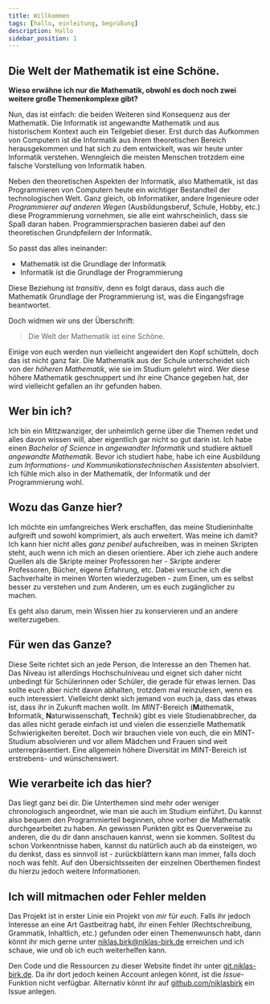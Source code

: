 ```yaml
---
title: Willkommen
tags: [hallo, einleitung, begrüßung]
description: Hallo
sidebar_position: 1
---
```


## Die Welt der Mathematik ist eine Schöne.

**Wieso erwähne ich nur die Mathematik, obwohl es doch noch zwei weitere große Themenkomplexe gibt?**

Nun, das ist einfach: die beiden Weiteren sind Konsequenz aus der Mathematik.
Die Informatik ist angewandte Mathematik und aus historischem Kontext auch ein Teilgebiet dieser.
Erst durch das Aufkommen von Computern ist die Informatik aus ihrem theoretischen Bereich herausgekommen 
und hat sich zu dem entwickelt, was wir heute unter Informatik verstehen.
Wenngleich die meisten Menschen trotzdem eine falsche Vorstellung von Informatik haben.

Neben den theoretischen Aspekten der Informatik, also Mathematik, ist das Programmieren von Computern heute ein
wichtiger Bestandteil der technologischen Welt.
Ganz gleich, ob Informatiker, andere Ingenieure oder *Programmierer auf anderen Wegen* (Ausbildungsberuf, Schule, Hobby, etc.)
diese Programmierung vornehmen, sie alle eint wahrscheinlich, dass sie Spaß daran haben.
Programmiersprachen basieren dabei auf den theoretischen Grundpfeilern der Informatik.

So passt das alles ineinander:
- Mathematik ist die Grundlage der Informatik
- Informatik ist die Grundlage der Programmierung

Diese Beziehung ist *transitiv*, denn es folgt daraus, dass auch die Mathematik Grundlage der Programmierung ist,
was die Eingangsfrage beantwortet.

Doch widmen wir uns der Überschrift:
> Die Welt der Mathematik ist eine Schöne.

Einige von euch werden nun vielleicht angewidert den Kopf schütteln,
doch das ist nicht ganz fair.
Die Mathematik aus der Schule unterscheidet sich von der *höheren Mathematik*, wie sie im Studium gelehrt wird.
Wer diese höhere Mathematik geschnuppert und ihr eine Chance gegeben hat, der wird vielleicht gefallen an ihr gefunden haben.

## Wer bin ich?
Ich bin ein Mittzwanziger, der unheimlich gerne über die Themen redet und alles davon wissen will, 
aber eigentlich gar nicht so gut darin ist.
Ich habe einen *Bachelor of Science* in *angewandter Informatik* und studiere aktuell *angewandte Mathematik*.
Bevor ich studiert habe, habe ich eine Ausbildung zum *Informations- und Kommunikationstechnischen Assistenten* absolviert.
Ich fühle mich also in der Mathematik, der Informatik und der Programmierung wohl.

## Wozu das Ganze hier?
Ich möchte ein umfangreiches Werk erschaffen, das meine Studieninhalte aufgreift und sowohl komprimiert, als auch erweitert.
Was meine ich damit?
Ich kann hier nicht alles *ganz penibel* aufschreiben, was in meinen Skripten steht, auch wenn ich mich an diesen orientiere.
Aber ich ziehe auch andere Quellen als die Skripte meiner Professoren her - Skripte anderer Professoren, Bücher, eigene Erfahrung, etc.
Dabei versuche ich die Sachverhalte in meinen Worten wiederzugeben - zum Einen, um es selbst besser zu verstehen 
und zum Anderen, um es euch zugänglicher zu machen.

Es geht also darum, mein Wissen hier zu konservieren und an andere weiterzugeben.

## Für wen das Ganze?
Diese Seite richtet sich an jede Person, die Interesse an den Themen hat.
Das Niveau ist allerdings Hochschulniveau und eignet sich daher nicht unbedingt für Schülerinnen oder Schüler, 
die gerade für etwas lernen.
Das sollte euch aber nicht davon abhalten, trotzdem mal reinzulesen, wenn es euch interessiert.
Vielleicht denkt sich jemand von euch ja, dass das etwas ist, dass ihr in Zukunft machen wollt.
Im *MINT*-Bereich (**M**athematik, **I**nformatik, **N**aturwissenschaft, **T**echnik) gibt es viele Studienabbrecher,
da das alles nicht gerade einfach ist und vielen die essenzielle Mathematik Schwierigkeiten bereitet.
Doch wir brauchen viele von euch, die ein MINT-Studium absolvieren und vor allem Mädchen und Frauen sind weit unterrepräsentiert.
Eine allgemein höhere Diversität im MINT-Bereich ist erstrebens- und wünschenswert.

## Wie verarbeite ich das hier?
Das liegt ganz bei dir.
Die Unterthemen sind mehr oder weniger chronologisch angeordnet, wie man sie auch im Studium einführt.
Du kannst also bequem den Programmierteil beginnen, ohne vorher die Mathematik durchgearbeitet zu haben.
An gewissen Punkten gibt es Querverweise zu anderen, die du dir dann anschauen kannst, wenn sie kommen.
Solltest du schon Vorkenntnisse haben, kannst du natürlich auch ab da einsteigen, wo du denkst, dass es sinnvoll ist - 
zurückblättern kann man immer, falls doch noch was fehlt.
Auf den Übersichtsseiten der einzelnen Oberthemen findest du hierzu jedoch weitere Informationen.

## Ich will mitmachen oder Fehler melden
Das Projekt ist in erster Linie ein Projekt von *mir* für *euch*.
Falls ihr jedoch Interesse an eine Art Gastbeitrag habt, ihr einen Fehler (Rechtschreibung, Grammatik, Inhaltlich, etc.)
gefunden oder einen Themenwunsch habt, dann könnt ihr mich gerne unter 
[niklas.birk@niklas-birk.de](mailto://niklas.birk@niklas-birk.de) erreichen und ich schaue, 
wie und ob ich euch weiterhelfen kann.

Den Code und die Ressourcen zu dieser Website findet ihr unter [git.niklas-birk.de](https://git.niklas-birk.de/niklas/niklas_birk_blog).
Da ihr dort jedoch keinen Account anlegen könnt, ist die *Issue*-Funktion nicht verfügbar.
Alternativ könnt ihr auf [github.com/niklasbirk](https://github.com/niklasbirk/niklas-birk-blog) ein Issue anlegen.
